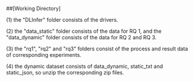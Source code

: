 ##[Working Directory]

(1) the "DLInfer" folder consists of the drivers.

(2) the "data_static" folder consists of the data for RQ 1, and the "data_dynamic" folder consists of the data for RQ 2 and RQ 3.

(3) the "rq1", "rq2" and "rq3" folders consist of the process and result data of corresponding experiments.

(4) the dynamic dataset consists of data_dynamic, static_txt and static_json, so unzip the corresponding zip files.
